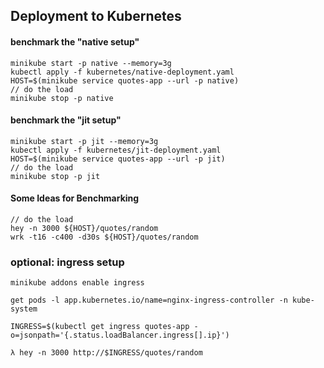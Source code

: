 ## Deployment to Kubernetes

#### benchmark the "native setup"

```
minikube start -p native --memory=3g
kubectl apply -f kubernetes/native-deployment.yaml
HOST=$(minikube service quotes-app --url -p native)
// do the load
minikube stop -p native
```

#### benchmark the "jit setup"

```
minikube start -p jit --memory=3g
kubectl apply -f kubernetes/jit-deployment.yaml
HOST=$(minikube service quotes-app --url -p jit)
// do the load
minikube stop -p jit
```

#### Some Ideas for Benchmarking
```
// do the load
hey -n 3000 ${HOST}/quotes/random
wrk -t16 -c400 -d30s ${HOST}/quotes/random
```

### optional: ingress setup

```
minikube addons enable ingress
```

```
get pods -l app.kubernetes.io/name=nginx-ingress-controller -n kube-system
```

```
INGRESS=$(kubectl get ingress quotes-app -o=jsonpath='{.status.loadBalancer.ingress[].ip}')
```

```
λ hey -n 3000 http://$INGRESS/quotes/random
```
